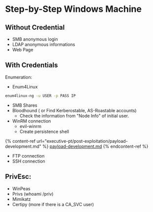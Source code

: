 # Step-by-Step Windows Machine

## Without Credential

* SMB anonymous login
* LDAP anonymous informations
* Web Page&#x20;



## With Credentials

Enumeration:

* Enum4Linux&#x20;

```bash
enum4linux-ng -u USER -p PASS IP
```

* SMB Shares
* Bloodhound ( or Find Kerberostable, AS-Roastable accounts)
  * Check the information from "Node Info" of initial user.
* WinRM connection
  * evil-winrm
  * Create persistence shell&#x20;

{% content-ref url="executive-pt/post-exploitation/payload-development.md" %}
[payload-development.md](executive-pt/post-exploitation/payload-development.md)
{% endcontent-ref %}

* FTP connection
* SSH connection



## PrivEsc:

* WinPeas
* Privs (whoami /priv)
* Mimikatz&#x20;
* Certipy (more if there is a CA\_SVC user)

